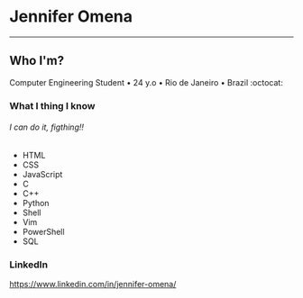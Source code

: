 # Jennifer Omena
----------------

## Who I'm?

Computer Engineering Student • 24 y.o • Rio de Janeiro • Brazil :octocat:

### What I thing I know
###### I can do it, figthing!!

* HTML
* CSS
* JavaScript
* C
* C++
* Python
* Shell
* Vim
* PowerShell
* SQL

### LinkedIn

https://www.linkedin.com/in/jennifer-omena/
